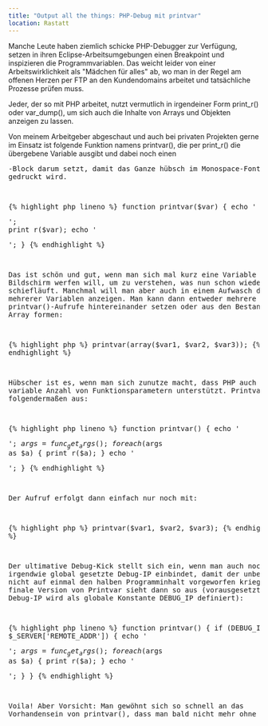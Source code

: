 ```yaml
---
title: "Output all the things: PHP-Debug mit printvar"
location: Rastatt
---
```

Manche Leute haben ziemlich schicke PHP-Debugger zur Verfügung, setzen in ihren Eclipse-Arbeitsumgebungen einen Breakpoint und inspizieren die Programmvariablen. Das weicht leider von einer Arbeitswirklichkeit als "Mädchen für alles" ab, wo man in der Regel am offenen Herzen per FTP an den Kundendomains arbeitet und tatsächliche Prozesse prüfen muss.

Jeder, der so mit PHP arbeitet, nutzt vermutlich in irgendeiner Form print_r() oder var_dump(), um sich auch die Inhalte von Arrays und Objekten anzeigen zu lassen.

Von meinem Arbeitgeber abgeschaut und auch bei privaten Projekten gerne im Einsatz ist folgende Funktion namens printvar(), die per print_r() die übergebene Variable ausgibt und dabei noch einen <pre>-Block darum setzt, damit das Ganze hübsch im Monospace-Font gedruckt wird.

{% highlight php lineno %}
function printvar($var) {
    echo '<pre>';
    print_r($var);
    echo '</pre>';
}
{% endhighlight %}

Das ist schön und gut, wenn man sich mal kurz eine Variable auf den Bildschirm werfen will, um zu verstehen, was nun schon wieder schiefläuft. Manchmal will man aber auch in einem Aufwasch den Inhalt mehrerer Variablen anzeigen. Man kann dann entweder mehrere printvar()-Aufrufe hintereinander setzen oder aus den Bestandteilen ein Array formen:

{% highlight php %}
printvar(array($var1, $var2, $var3));
{% endhighlight %}

Hübscher ist es, wenn man sich zunutze macht, dass PHP auch eine variable Anzahl von Funktionsparametern unterstützt. Printvar 2.0 sieht folgendermaßen aus:

{% highlight php lineno %}
function printvar() {
    echo '<pre>';
    $args = func_get_args();
    foreach ($args as $a) {
        print_r($a);
    }
    echo '</pre>';
}
{% endhighlight %}

Der Aufruf erfolgt dann einfach nur noch mit:

{% highlight php %}
printvar($var1, $var2, $var3);
{% endhighlight %}

Der ultimative Debug-Kick stellt sich ein, wenn man auch noch eine irgendwie global gesetzte Debug-IP einbindet, damit der unbedarfte Kunde nicht auf einmal den halben Programminhalt vorgeworfen kriegt. Die finale Version von Printvar sieht dann so aus (vorausgesetzt, die Debug-IP wird als globale Konstante DEBUG_IP definiert):

{% highlight php lineno %}
function printvar() {
    if (DEBUG_IP == $_SERVER['REMOTE_ADDR']) {
        echo '<pre>';
        $args = func_get_args();
        foreach ($args as $a) {
            print_r($a);
        }
        echo '</pre>';
    }
}
{% endhighlight %}

Voila! Aber Vorsicht: Man gewöhnt sich so schnell an das Vorhandensein von printvar(), dass man bald nicht mehr ohne kann 😉
